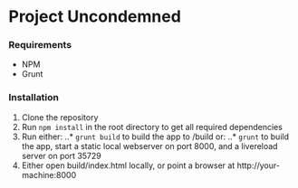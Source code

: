 # Project Uncondemned

### Requirements

 * NPM
 * Grunt

### Installation

1. Clone the repository
2. Run `npm install` in the root directory to get all required dependencies
3. Run either:
..* `grunt build` to build the app to /build or:
..* `grunt` to build the app, start a static local webserver on port 8000, and a livereload server on port 35729
4. Either open build/index.html locally, or point a browser at http://your-machine:8000